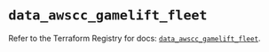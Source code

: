 # `data_awscc_gamelift_fleet`

Refer to the Terraform Registry for docs: [`data_awscc_gamelift_fleet`](https://registry.terraform.io/providers/hashicorp/awscc/0.70.0/docs/data-sources/gamelift_fleet).
